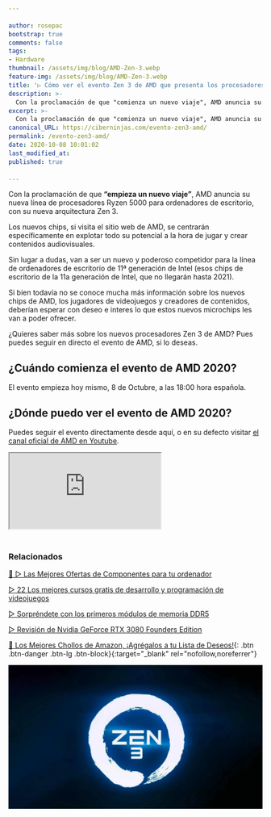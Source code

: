 ```yaml
---

author: rosepac
bootstrap: true
comments: false
tags:
- Hardware
thumbnail: /assets/img/blog/AMD-Zen-3.webp
feature-img: /assets/img/blog/AMD-Zen-3.webp
title: '▷ Cómo ver el evento Zen 3 de AMD que presenta los procesadores Ryzen'
description: >-
  Con la proclamación de que "comienza un nuevo viaje", AMD anuncia su nueva línea de procesadores Ryzen 5000 para computadoras de escritorio, con su nueva arquitectura Zen 3.
excerpt: >-
  Con la proclamación de que "comienza un nuevo viaje", AMD anuncia su nueva línea de procesadores Ryzen 5000 para computadoras de escritorio, con su nueva arquitectura Zen 3.
canonical_URL: https://ciberninjas.com/evento-zen3-amd/
permalink: /evento-zen3-amd/
date: 2020-10-08 10:01:02
last_modified_at:
published: true

---
```


Con la proclamación de que **“empieza un nuevo viaje”**, AMD anuncia su nueva línea de procesadores Ryzen 5000 para ordenadores de escritorio, con su nueva arquitectura Zen 3.

Los nuevos chips, si visita el sitio web de AMD, se centrarán específicamente en explotar todo su potencial a la hora de jugar y crear contenidos audiovisuales.

Sin lugar a dudas, van a ser un nuevo y poderoso competidor para la línea de ordenadores de escritorio de 11ª generación de Intel (esos chips de escritorio de la 11a generación de Intel, que no llegarán hasta 2021).

Si bien todavía no se conoce mucha más información sobre los nuevos chips de AMD, los jugadores de videojuegos y creadores de contenidos, deberían esperar con deseo e interes lo que estos nuevos microchips les van a poder ofrecer.

¿Quieres saber más sobre los nuevos procesadores Zen 3 de AMD? Pues puedes seguir en directo el evento de AMD, si lo deseas.

## **¿Cuándo comienza el evento de AMD 2020?**

El evento empieza hoy mismo, 8 de Octubre, a las 18:00 hora española.

## **¿Dónde puedo ver el evento de AMD 2020?**

Puedes seguir el evento directamente desde aquí, o en su defecto visitar [el canal oficial de AMD en Youtube](https://www.youtube.com/watch?v=iuiO6rqYV4o&ab_channel=AMD "El canal oficial de AMD en Youtube").

<div class="embed-responsive embed-responsive-16by9">
  <iframe class="embed-responsive-item" src="https://www.youtube-nocookie.com/embed/iuiO6rqYV4o" allowfullscreen></iframe>
</div><br/>

### **Relacionados** <!-- omit in toc -->

[🥇 ▷ Las Mejores Ofertas de Componentes para tu ordenador](https://ciberninjas.com/ordenadores-componentes/)

[▷ 22 Los mejores cursos gratis de desarrollo y programación de videojuegos](https://ciberninjas.com/cursos-videojuegos/)

[▷ Sorpréndete con los primeros módulos de memoria DDR5](https://ciberninjas.com/primeras-memorias-ddr5/)

[▷ Revisión de Nvidia GeForce RTX 3080 Founders Edition](https://ciberninjas.com/review-nvidia-rtx-3080/)

[🛒 Los Mejores Chollos de Amazon, ¡Agrégalos a tu Lista de Deseos!](/amazon/ "Los Mejores Chollos de Amazon, Ofertas Flash, Black Monday y Amazon Prime Day"){: .btn .btn-danger .btn-lg .btn-block}{:target="_blank" rel="nofollow,noreferrer"}

![Cómo ver el evento Zen 3 de AMD que presenta los procesadores Ryzen](/assets/img/blog/AMD-Zen-3.webp "Cómo ver el evento Zen 3 de AMD que presenta los procesadores Ryzen")